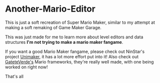 # Another-Mario-Editor

This is just a soft recreation of Super Mario Maker, similar to my attempt at making a soft
remaking of Game Maker Garage.

This was just made for me to learn more about level editors and data structures
**I'm not trying to make a mario maker fangame**.

If you want a good Mario Maker fangame, please check out NinStar's project [Unimaker](https://github.com/ninstar/UniMaker), it has a lot more effort put into it!
Also check out [GateteVerde's](https://github.com/GateteVerde) Mario frameworks, they're really well made, with one being worked on right now!

That's all

